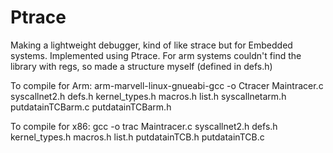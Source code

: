 # Ptrace

Making a lightweight debugger, kind of like strace but for Embedded systems. Implemented using Ptrace. For arm systems couldn't find the library with regs, so made a structure myself (defined in defs.h)




To compile for Arm:
arm-marvell-linux-gnueabi-gcc -o Ctracer Maintracer.c syscallnet2.h defs.h kernel_types.h macros.h list.h syscallnetarm.h putdatainTCBarm.c putdatainTCBarm.h 

To compile for x86:
gcc -o trac Maintracer.c syscallnet2.h defs.h kernel_types.h macros.h list.h putdatainTCB.h putdatainTCB.c
